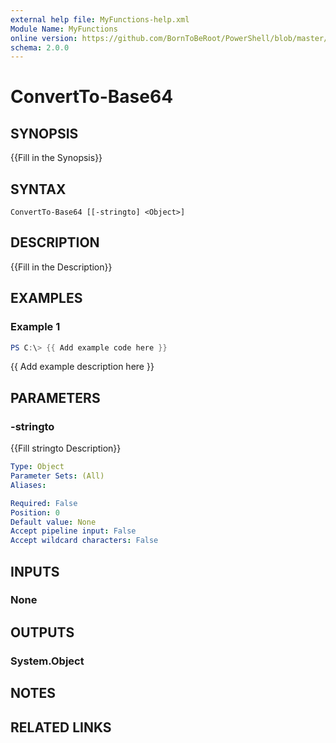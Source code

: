 ```yaml
---
external help file: MyFunctions-help.xml
Module Name: MyFunctions
online version: https://github.com/BornToBeRoot/PowerShell/blob/master/Documentation/Script/Convert-ROT13.README.md
schema: 2.0.0
---
```


# ConvertTo-Base64

## SYNOPSIS
{{Fill in the Synopsis}}

## SYNTAX

```
ConvertTo-Base64 [[-stringto] <Object>]
```

## DESCRIPTION
{{Fill in the Description}}

## EXAMPLES

### Example 1
```powershell
PS C:\> {{ Add example code here }}
```

{{ Add example description here }}

## PARAMETERS

### -stringto
{{Fill stringto Description}}

```yaml
Type: Object
Parameter Sets: (All)
Aliases:

Required: False
Position: 0
Default value: None
Accept pipeline input: False
Accept wildcard characters: False
```

## INPUTS

### None


## OUTPUTS

### System.Object

## NOTES

## RELATED LINKS
